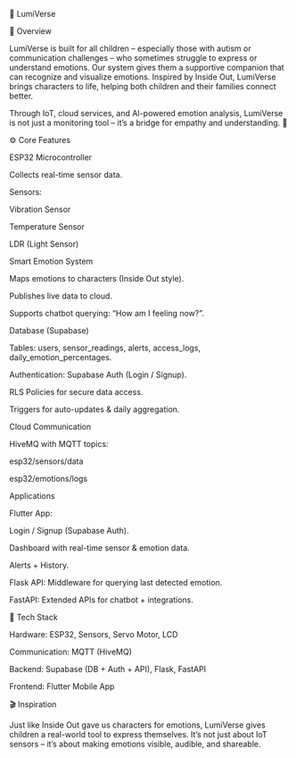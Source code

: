 🌈 LumiVerse

🌟 Overview

LumiVerse is built for all children – especially those with autism or communication challenges – who sometimes struggle to express or understand emotions.
Our system gives them a supportive companion that can recognize and visualize emotions. Inspired by Inside Out, LumiVerse brings characters to life, helping both children and their families connect better.

Through IoT, cloud services, and AI-powered emotion analysis, LumiVerse is not just a monitoring tool – it’s a bridge for empathy and understanding. 💜

⚙ Core Features

ESP32 Microcontroller

Collects real-time sensor data.

Sensors:

Vibration Sensor

Temperature Sensor

LDR (Light Sensor)

Smart Emotion System

Maps emotions to characters (Inside Out style).

Publishes live data to cloud.

Supports chatbot querying: “How am I feeling now?”.

Database (Supabase)

Tables: users, sensor_readings, alerts, access_logs, daily_emotion_percentages.

Authentication: Supabase Auth (Login / Signup).

RLS Policies for secure data access.

Triggers for auto-updates & daily aggregation.

Cloud Communication

HiveMQ with MQTT topics:

esp32/sensors/data

esp32/emotions/logs

Applications

Flutter App:

Login / Signup (Supabase Auth).

Dashboard with real-time sensor & emotion data.

Alerts + History.

Flask API: Middleware for querying last detected emotion.

FastAPI: Extended APIs for chatbot + integrations.

🚀 Tech Stack

Hardware: ESP32, Sensors, Servo Motor, LCD

Communication: MQTT (HiveMQ)

Backend: Supabase (DB + Auth + API), Flask, FastAPI

Frontend: Flutter Mobile App

🎬 Inspiration

Just like Inside Out gave us characters for emotions, LumiVerse gives children a real-world tool to express themselves.
It’s not just about IoT sensors – it’s about making emotions visible, audible, and shareable.
